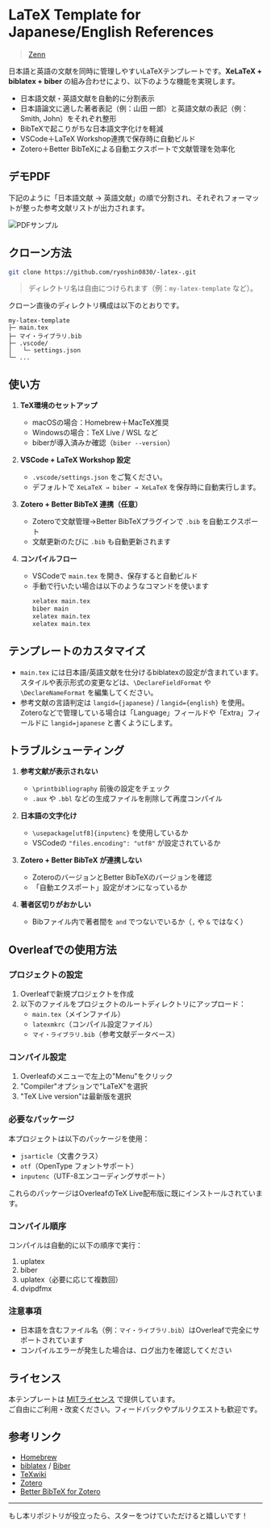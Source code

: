 # LaTeX Template for Japanese/English References

> [Zenn](https://zenn.dev/articles/d3e815a2af8a1e/edit)

日本語と英語の文献を同時に管理しやすいLaTeXテンプレートです。**XeLaTeX + biblatex + biber** の組み合わせにより、以下のような機能を実現します。

- 日本語文献・英語文献を自動的に分割表示  
- 日本語論文に適した著者表記（例：山田 一郎）と英語文献の表記（例：Smith, John）をそれぞれ整形  
- BibTeXで起こりがちな日本語文字化けを軽減  
- VSCode＋LaTeX Workshop連携で保存時に自動ビルド  
- Zotero＋Better BibTeXによる自動エクスポートで文献管理を効率化  

## デモPDF

下記のように「日本語文献 → 英語文献」の順で分割され、それぞれフォーマットが整った参考文献リストが出力されます。

![PDFサンプル](https://storage.googleapis.com/zenn-user-upload/f22d99b51b36-20250103.png)

## クローン方法

```bash
git clone https://github.com/ryoshin0830/-latex-.git
```

> ディレクトリ名は自由につけられます（例：`my-latex-template` など）。

クローン直後のディレクトリ構成は以下のとおりです。

```
my-latex-template
├─ main.tex
├─ マイ・ライブラリ.bib
├─ .vscode/
│   └─ settings.json
└─ ...
```

## 使い方

1. **TeX環境のセットアップ**  
   - macOSの場合：Homebrew＋MacTeX推奨  
   - Windowsの場合：TeX Live / WSL など  
   - biberが導入済みか確認（`biber --version`）  

2. **VSCode + LaTeX Workshop 設定**  
   - `.vscode/settings.json` をご覧ください。  
   - デフォルトで `XeLaTeX → biber → XeLaTeX` を保存時に自動実行します。  

3. **Zotero + Better BibTeX 連携（任意）**  
   - Zoteroで文献管理→Better BibTeXプラグインで `.bib` を自動エクスポート  
   - 文献更新のたびに `.bib` も自動更新されます  

4. **コンパイルフロー**  
   - VSCodeで `main.tex` を開き、保存すると自動ビルド  
   - 手動で行いたい場合は以下のようなコマンドを使います  
     ```bash
     xelatex main.tex
     biber main
     xelatex main.tex
     xelatex main.tex
     ```

## テンプレートのカスタマイズ

- `main.tex` には日本語/英語文献を仕分けるbiblatexの設定が含まれています。スタイルや表示形式の変更などは、`\DeclareFieldFormat` や `\DeclareNameFormat` を編集してください。  
- 参考文献の言語判定は `langid={japanese}` / `langid={english}` を使用。Zoteroなどで管理している場合は「Language」フィールドや「Extra」フィールドに `langid=japanese` と書くようにします。

## トラブルシューティング

1. **参考文献が表示されない**  
   - `\printbibliography` 前後の設定をチェック  
   - `.aux` や `.bbl` などの生成ファイルを削除して再度コンパイル  

2. **日本語の文字化け**  
   - `\usepackage[utf8]{inputenc}` を使用しているか  
   - VSCodeの `"files.encoding": "utf8"` が設定されているか  

3. **Zotero + Better BibTeX が連携しない**  
   - ZoteroのバージョンとBetter BibTeXのバージョンを確認  
   - 「自動エクスポート」設定がオンになっているか  

4. **著者区切りがおかしい**  
   - Bibファイル内で著者間を `and` でつないでいるか（`,` や `&` ではなく）  

## Overleafでの使用方法

### プロジェクトの設定

1. Overleafで新規プロジェクトを作成
2. 以下のファイルをプロジェクトのルートディレクトリにアップロード：
   - `main.tex`（メインファイル）
   - `latexmkrc`（コンパイル設定ファイル）
   - `マイ・ライブラリ.bib`（参考文献データベース）

### コンパイル設定

1. Overleafのメニューで左上の"Menu"をクリック
2. "Compiler"オプションで"LaTeX"を選択
3. "TeX Live version"は最新版を選択

### 必要なパッケージ

本プロジェクトは以下のパッケージを使用：
- `jsarticle`（文書クラス）
- `otf`（OpenType フォントサポート）
- `inputenc`（UTF-8エンコーディングサポート）

これらのパッケージはOverleafのTeX Live配布版に既にインストールされています。

### コンパイル順序

コンパイルは自動的に以下の順序で実行：
1. uplatex
2. biber
3. uplatex（必要に応じて複数回）
4. dvipdfmx

### 注意事項

- 日本語を含むファイル名（例：`マイ・ライブラリ.bib`）はOverleafで完全にサポートされています
- コンパイルエラーが発生した場合は、ログ出力を確認してください

## ライセンス

本テンプレートは [MITライセンス](LICENSE) で提供しています。  
ご自由にご利用・改変ください。フィードバックやプルリクエストも歓迎です。

## 参考リンク

- [Homebrew](https://brew.sh/)  
- [biblatex](https://ctan.org/pkg/biblatex) / [Biber](https://ctan.org/pkg/biber)  
- [TeXwiki](https://texwiki.texjp.org/)  
- [Zotero](https://www.zotero.org/)  
- [Better BibTeX for Zotero](https://retorque.re/zotero-better-bibtex/)  

---

もし本リポジトリが役立ったら、スターをつけていただけると嬉しいです！
